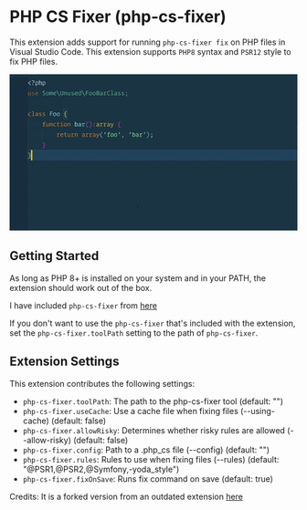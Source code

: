 # PHP CS Fixer (php-cs-fixer)

This extension adds support for running `php-cs-fixer fix` on PHP files in Visual Studio Code. This extension supports `PHP8` syntax and `PSR12` style to fix PHP files.

![demo](demo.gif)

## Getting Started

As long as PHP 8+ is installed on your system and in your PATH, the extension should work out of the box.

I have included `php-cs-fixer` from [here](https://github.com/FriendsOfPHP/PHP-CS-Fixer)

If you don't want to use the `php-cs-fixer` that's included with the extension, set the `php-cs-fixer.toolPath` setting to the path of `php-cs-fixer`.

## Extension Settings

This extension contributes the following settings:

* `php-cs-fixer.toolPath`: The path to the php-cs-fixer tool (default: "")
* `php-cs-fixer.useCache`: Use a cache file when fixing files (--using-cache) (default: false)
* `php-cs-fixer.allowRisky`: Determines whether risky rules are allowed (--allow-risky) (default: false)
* `php-cs-fixer.config`: Path to a .php_cs file (--config) (default: "")
* `php-cs-fixer.rules`: Rules to use when fixing files (--rules) (default: "@PSR1,@PSR2,@Symfony,-yoda_style")
* `php-cs-fixer.fixOnSave`: Runs fix command on save (default: true)

Credits: It is a forked version from an outdated extension [here](https://marketplace.visualstudio.com/items?itemName=fterrag.vscode-php-cs-fixer)